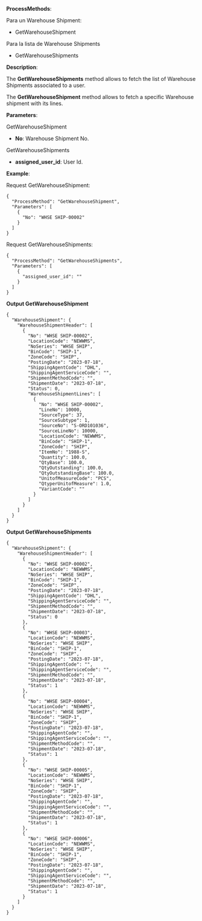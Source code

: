 **ProcessMethods**: 

Para un Warehouse Shipment:
- GetWarehouseShipment

Para la lista de Warehouse Shipments
- GetWarehouseShipments

**Description**:

The **GetWarehouseShipments** method allows to fetch the list of Warehouse Shipments associated to a user.

The **GetWarehouseShipment** method allows to fetch a specific Warehouse shipment with its lines.

**Parameters**: 

GetWarehouseShipment
-	**No**: Warehouse Shipment No.


GetWarehouseShipments
-	**assigned_user_id**: User Id.





**Example**:

Request GetWarehouseShipment:
```
{
  "ProcessMethod": "GetWarehouseShipment",
  "Parameters": [
    {
      "No": "WHSE SHIP-00002"
    }
  ]
}
```
Request GetWarehouseShipments:
```
{
  "ProcessMethod": "GetWarehouseShipments",
  "Parameters": [
    {
      "assigned_user_id": ""
    }
  ]
}
```

**Output GetWarehouseShipment**
```
{
  "WarehouseShipment": {
    "WarehouseShipmentHeader": [
      {
        "No": "WHSE SHIP-00002",
        "LocationCode": "NEWWMS",
        "NoSeries": "WHSE SHIP",
        "BinCode": "SHIP-1",
        "ZoneCode": "SHIP",
        "PostingDate": "2023-07-18",
        "ShippingAgentCode": "DHL",
        "ShippingAgentServiceCode": "",
        "ShipmentMethodCode": "",
        "ShipmentDate": "2023-07-18",
        "Status": 0,
        "WarehouseShipmentLines": [
          {
            "No": "WHSE SHIP-00002",
            "LineNo": 10000,
            "SourceType": 37,
            "SourceSubtype": 1,
            "SourceNo": "S-ORD101036",
            "SourceLineNo": 10000,
            "LocationCode": "NEWWMS",
            "BinCode": "SHIP-1",
            "ZoneCode": "SHIP",
            "ItemNo": "1988-S",
            "Quantity": 100.0,
            "QtyBase": 100.0,
            "QtyOutstanding": 100.0,
            "QtyOutstandingBase": 100.0,
            "UnitofMeasureCode": "PCS",
            "QtyperUnitofMeasure": 1.0,
            "VariantCode": ""
          }
        ]
      }
    ]
  }
}

```
**Output GetWarehouseShipments**
```
{
  "WarehouseShipment": {
    "WarehouseShipmentHeader": [
      {
        "No": "WHSE SHIP-00002",
        "LocationCode": "NEWWMS",
        "NoSeries": "WHSE SHIP",
        "BinCode": "SHIP-1",
        "ZoneCode": "SHIP",
        "PostingDate": "2023-07-18",
        "ShippingAgentCode": "DHL",
        "ShippingAgentServiceCode": "",
        "ShipmentMethodCode": "",
        "ShipmentDate": "2023-07-18",
        "Status": 0
      },
      {
        "No": "WHSE SHIP-00003",
        "LocationCode": "NEWWMS",
        "NoSeries": "WHSE SHIP",
        "BinCode": "SHIP-1",
        "ZoneCode": "SHIP",
        "PostingDate": "2023-07-18",
        "ShippingAgentCode": "",
        "ShippingAgentServiceCode": "",
        "ShipmentMethodCode": "",
        "ShipmentDate": "2023-07-18",
        "Status": 1
      },
      {
        "No": "WHSE SHIP-00004",
        "LocationCode": "NEWWMS",
        "NoSeries": "WHSE SHIP",
        "BinCode": "SHIP-1",
        "ZoneCode": "SHIP",
        "PostingDate": "2023-07-18",
        "ShippingAgentCode": "",
        "ShippingAgentServiceCode": "",
        "ShipmentMethodCode": "",
        "ShipmentDate": "2023-07-18",
        "Status": 1
      },
      {
        "No": "WHSE SHIP-00005",
        "LocationCode": "NEWWMS",
        "NoSeries": "WHSE SHIP",
        "BinCode": "SHIP-1",
        "ZoneCode": "SHIP",
        "PostingDate": "2023-07-18",
        "ShippingAgentCode": "",
        "ShippingAgentServiceCode": "",
        "ShipmentMethodCode": "",
        "ShipmentDate": "2023-07-18",
        "Status": 1
      },
      {
        "No": "WHSE SHIP-00006",
        "LocationCode": "NEWWMS",
        "NoSeries": "WHSE SHIP",
        "BinCode": "SHIP-1",
        "ZoneCode": "SHIP",
        "PostingDate": "2023-07-18",
        "ShippingAgentCode": "",
        "ShippingAgentServiceCode": "",
        "ShipmentMethodCode": "",
        "ShipmentDate": "2023-07-18",
        "Status": 1
      }
    ]
  }
}

```
